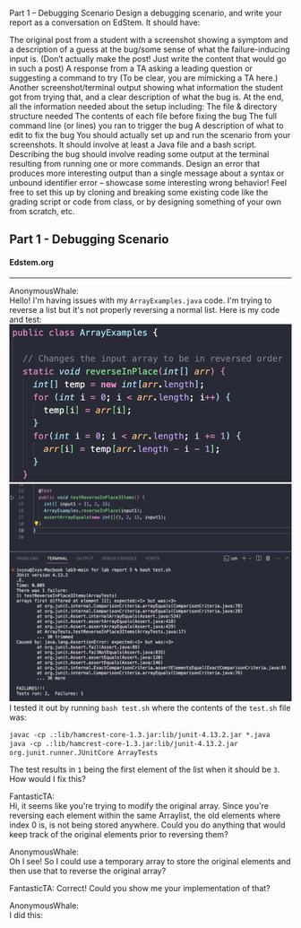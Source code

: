 Part 1 – Debugging Scenario
Design a debugging scenario, and write your report as a conversation on EdStem. It should have:

The original post from a student with a screenshot showing a symptom and a description of a guess at the bug/some sense of what the failure-inducing input is. (Don’t actually make the post! Just write the content that would go in such a post)
A response from a TA asking a leading question or suggesting a command to try (To be clear, you are mimicking a TA here.)
Another screenshot/terminal output showing what information the student got from trying that, and a clear description of what the bug is.
At the end, all the information needed about the setup including:
The file & directory structure needed
The contents of each file before fixing the bug
The full command line (or lines) you ran to trigger the bug
A description of what to edit to fix the bug
You should actually set up and run the scenario from your screenshots. It should involve at least a Java file and a bash script. Describing the bug should involve reading some output at the terminal resulting from running one or more commands. Design an error that produces more interesting output than a single message about a syntax or unbound identifier error – showcase some interesting wrong behavior! Feel free to set this up by cloning and breaking some existing code like the grading script or code from class, or by designing something of your own from scratch, etc.

## Part 1 - Debugging Scenario
#### Edstem.org  
***	 
AnonymousWhale:  
Hello! I'm having issues with my `ArrayExamples.java` code. I'm trying to reverse a list but it's not properly reversing a normal list. Here is my code and test:  
![Image](fail_code.png)  
![Image](bash_test_fail.png)  
I tested it out by running `bash test.sh` where the contents of the `test.sh` file was:  
```
javac -cp .:lib/hamcrest-core-1.3.jar:lib/junit-4.13.2.jar *.java
java -cp .:lib/hamcrest-core-1.3.jar:lib/junit-4.13.2.jar org.junit.runner.JUnitCore ArrayTests
```  
The test results in `1` being the first element of the list when it should be `3`. How would I fix this?  
  
FantasticTA:  
Hi, it seems like you're trying to modify the original array. Since you're reversing each element within the same Arraylist, the old elements where index 0 is, is not being stored anywhere. Could you do anything that would keep track of the original elements prior to reversing them?  
  
AnonymousWhale:  
Oh I see! So I could use a temporary array to store the original elements and then use that to reverse the original array?  
  
FantasticTA: Correct! Could you show me your implementation of that?  
  
AnonymousWhale:  
I did this: 

